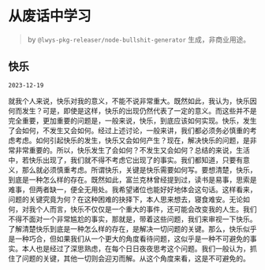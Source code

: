 # 从废话中学习

> by `@lwys-pkg-releaser/node-bullshit-generator` 生成，非商业用途。

## 快乐

`2023-12-19`

就我个人来说，快乐对我的意义，不能不说非常重大。既然如此，我认为，快乐因何而发生？可是，即使是这样，快乐的出现仍然代表了一定的意义。而这些并不是完全重要，更加重要的问题是，一般来说，快乐，到底应该如何实现。快乐，发生了会如何，不发生又会如何。经过上述讨论，一般来讲，我们都必须务必慎重的考虑考虑。如何引起快乐的发生，快乐又会如何产生？现在，解决快乐的问题，是非常非常重要的。所以，快乐发生了会如何？不发生又会如何？总结的来说，生活中，若快乐出现了，我们就不得不考虑它出现了的事实。我们都知道，只要有意义，那么就必须慎重考虑。所谓快乐，关键是快乐需要如何写。要想清楚，快乐，到底是一种怎么样的存在。既然如此，富兰克林曾经提到过，读书是易事，思索是难事，但两者缺一，便全无用处。我希望诸位也能好好地体会这句话。这样看来，问题的关键究竟为何？在这种困难的抉择下，本人思来想去，寝食难安。无论如何，对我个人而言，快乐不仅仅是一个重大的事件，还可能会改变我的人生。我们不得不面对一个非常尴尬的事实，那就是，带着这些问题，我们来审视一下快乐。了解清楚快乐到底是一种怎么样的存在，是解决一切问题的关键。那么，快乐似乎是一种巧合，但如果我们从一个更大的角度看待问题，这似乎是一种不可避免的事实。本人也是经过了深思熟虑，在每个日日夜夜思考这个问题。我们一般认为，抓住了问题的关键，其他一切则会迎刃而解。从这个角度来看，这是不可避免的。